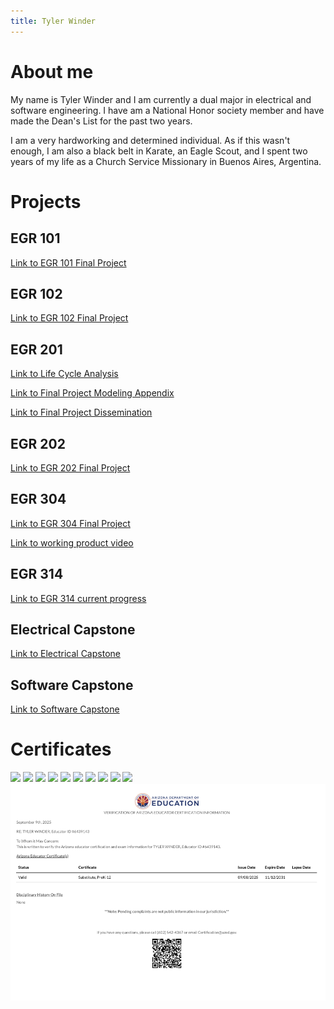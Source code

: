 ```yaml
---
title: Tyler Winder
---
```


# About me

My name is Tyler Winder and I am currently a dual major in electrical and software engineering. I have am a National Honor society member and have made the Dean's List for the past two years.

I am a very hardworking and determined individual. As if this wasn't enough, I am also a black belt in Karate, an Eagle Scout, and I spent two years of my life as a Church Service Missionary in Buenos Aires, Argentina.
# Projects
## EGR 101
[Link to EGR 101 Final Project](/EGR101.md)
## EGR 102
[Link to EGR 102 Final Project](/EGR102.md)
## EGR 201
[Link to Life Cycle Analysis](/Life_Cycle_Analysis.md)

[Link to Final Project Modeling Appendix](/Final_Project_Modeling_Appendix.md)

[Link to Final Project Dissemination](/final_Project_Dissemination.md)

## EGR 202
[Link to EGR 202 Final Project](/EGR202.md)
## EGR 304
[Link to EGR 304 Final Project](EGR_304_Final_Project.md)

[Link to working product video](https://www.youtube.com/watch?v=ogYLJQNt4fU)
## EGR 314
[Link to EGR 314 current progress](https://team-302.github.io/)

## Electrical Capstone
[Link to Electrical Capstone](https://drive.google.com/drive/folders/15yLvw7X1uW4zCVzxmLmZg3qk53488I6b?usp=sharing)

## Software Capstone
[Link to Software Capstone](https://drive.google.com/drive/folders/1KBTAUH5FlOX45L2F5Yo_HSH1Hz0hNgeP?usp=sharing)
# Certificates
![](Dean_List_for_Fall(1).png)
![](Dean_List_for_Fall(2).png)
![](Dean_List_for_Spring(1).png)
![](Dean_List_for_Spring.png)
![](HonorSociety.org_Certificate_(1).png)
![](attendance.jpg)
![](blackbelt.jpg)
![](eaglescout.jpg)
![](mission.jpg)
![](seminary.jpg)
![](subcert.png)
